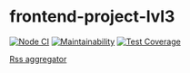 # frontend-project-lvl3
[![Node CI](https://github.com/KruglovDV/frontend-project-lvl3/workflows/Node%20CI/badge.svg)](https://github.com/hexlet-boilerplates/nodejs-package/actions)
[![Maintainability](https://api.codeclimate.com/v1/badges/b72ea711a32d1f116167/maintainability)](https://codeclimate.com/github/KruglovDV/frontend-project-lvl3/maintainability)
[![Test Coverage](https://api.codeclimate.com/v1/badges/b72ea711a32d1f116167/test_coverage)](https://codeclimate.com/github/KruglovDV/frontend-project-lvl3/test_coverage)

[Rss aggregator](https://frontend-project-lvl3-dimihwrm7.vercel.app)
